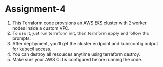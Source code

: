 # Assignment-4
1. This Terraform code provisions an AWS EKS cluster with 2 worker nodes inside a custom VPC.
2. To use it, just run terraform init, then terraform apply and follow the prompts.
3. After deployment, you’ll get the cluster endpoint and kubeconfig output for kubectl access.
4. You can destroy all resources anytime using terraform destroy.
5. Make sure your AWS CLI is configured before running the code.
